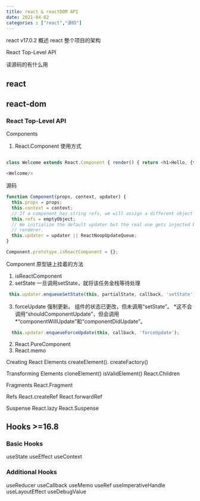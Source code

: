 ```yaml
---
title: react & reactDOM API
date: 2021-04-02
categories : ["react","源码"]
---
```


react v17.0.2 概述 
react 整个项目的架构

React Top-Level API

读源码的有什么用

<!--more-->

## react

## react-dom

### React Top-Level API

Components

1. React.Component
   使用方式

```javascript

class Welcome extends React.Component { render() { return <h1>Hello, {this.props.name}</h1>; } }

<Welcome/>
```

源码
```javascript
function Component(props, context, updater) {
  this.props = props;
  this.context = context;
  // If a component has string refs, we will assign a different object later.
  this.refs = emptyObject;
  // We initialize the default updater but the real one gets injected by the
  // renderer.
  this.updater = updater || ReactNoopUpdateQueue;
}

Component.prototype.isReactComponent = {};

```

Component 原型链上挂着的方法
1. isReactComponent
2. setState
一旦调用setState，就将该任务金栈等待处理
```javascript
 this.updater.enqueueSetState(this, partialState, callback, 'setState');
```
3. forceUpdate 
   强制更新。 组件的状态已更改，但未调用“setState”。
*这不会调用“shouldComponentUpdate”，但会调用
*“componentWillUpdate”和“componentDidUpdate”。
   
```javascript
  this.updater.enqueueForceUpdate(this, callback, 'forceUpdate');
```


2. React.PureComponent
3. React.memo 

Creating React Elements
createElement().
createFactory()

Transforming Elements
cloneElement()
isValidElement()
React.Children

Fragments
React.Fragment

Refs
React.createRef
React.forwardRef

Suspense
React.lazy
React.Suspense

## Hooks >=16.8

### Basic Hooks

useState
useEffect
useContext

### Additional Hooks

useReducer
useCallback
useMemo
useRef
useImperativeHandle
useLayoutEffect
useDebugValue
